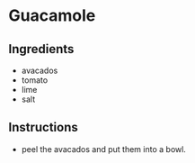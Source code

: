 # Guacamole
## Ingredients
* avacados 
* tomato 
* lime 
* salt 
## Instructions 
* peel the avacados and put them into a bowl.
